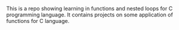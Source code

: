 This is a repo showing learning in functions and nested loops for C programming language. It contains projects on some application of functions for C language.
